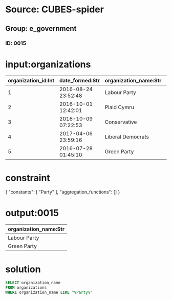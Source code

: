# Source: CUBES-spider
## Group: e_government
### ID: 0015

# input:organizations

| organization_id:Int | date_formed:Str | organization_name:Str | uk_vat_number:Str |
|---|---|---|---|
| 1 | 2016-08-24 23:52:48 | Labour Party | 2157 |
| 2 | 2016-10-01 12:42:01 | Plaid Cymru | 7459 |
| 3 | 2016-10-09 07:22:53 | Conservative | 1211 |
| 4 | 2017-04-06 23:59:16 | Liberal Democrats | 7237 |
| 5 | 2016-07-28 01:45:10 | Green Party | 4271 |

# constraint

{
  "constants": [
    "Party"
  ],
  "aggregation_functions": []
}

# output:0015

| organization_name:Str |
|---|
| Labour Party |
| Green Party |

# solution

```sql
SELECT organization_name
FROM organizations
WHERE organization_name LIKE "%Party%"
```
